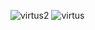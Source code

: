 ![virtus2](https://user-images.githubusercontent.com/51996182/72267309-87040200-3628-11ea-9adc-89f57a103994.png)
![virtus](https://user-images.githubusercontent.com/51996182/72222465-b4d84080-356d-11ea-9c0b-c1c767dc56ec.png)
